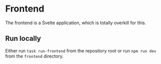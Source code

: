 # Frontend

The frontend is a Svelte application, which is totally overkill for this.

## Run locally

Either run `task run-frontend` from the repository root or run `npm run dev`
from the `frontend` directory.
